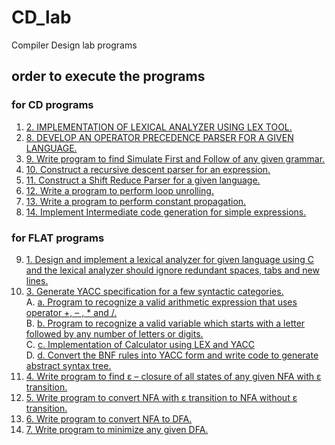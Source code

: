 # CD_lab
Compiler Design lab programs
## order to execute the programs  
 ### for CD programs
 1. [2. IMPLEMENTATION OF LEXICAL ANALYZER USING LEX TOOL.](./exp02_LexicalAnalyzer)
 2. [8. DEVELOP AN OPERATOR PRECEDENCE PARSER FOR A GIVEN LANGUAGE.](./exp08_Operator_Precedence_parser.c)
 3. [9. Write program to find Simulate First and Follow of any given grammar.]()
 4. [10. Construct a recursive descent parser for an expression.]()
 5. [11. Construct a Shift Reduce Parser for a given language.]()
 6. [12. Write a program to perform loop unrolling.]()
 7. [13. Write a program to perform constant propagation.]()
 8. [14. Implement Intermediate code generation for simple expressions.]()
 ### for FLAT programs
 9. [1. Design and implement a lexical analyzer for given language using C and the lexical analyzer should ignore redundant spaces, tabs and new lines. ]()
 10. [3. Generate YACC specification for a few syntactic categories.]()  
     A. [a. Program to recognize a valid arithmetic expression that uses operator +, – , * and /. ]()  
     B. [b. Program to recognize a valid variable which starts with a letter followed by any number of letters or digits. ]()  
     C. [c. Implementation of Calculator using LEX and YACC]()  
     D. [d. Convert the BNF rules into YACC form and write code to generate abstract syntax tree.]()  
 11. [4. Write program to find ε – closure of all states of any given NFA with ε transition. ]()
 12. [5. Write program to convert NFA with ε transition to NFA without ε transition. ]()
 13. [6. Write program to convert NFA to DFA.]()
 14. [7. Write program to minimize any given DFA. ]()
